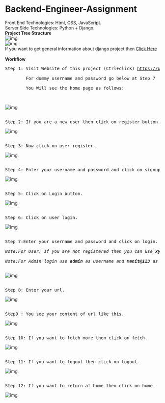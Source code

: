 # Backend-Engineer-Assignment
Front End Technologies: Html, CSS, JavaScript.<br/>
Server Side Technologies: Python + Django.<br/>
<b>Project Tree Structure</b><br/>
![img](https://github.com/neerajkumar78/Backend-Engineer-Assignment/blob/master/Fetch_Url_Content/app/static/app/images/tree1.png)<br/>
![img](https://github.com/neerajkumar78/Backend-Engineer-Assignment/blob/master/Fetch_Url_Content/app/static/app/images/tree2.png)<br/>
If you want to get general information about django project then <a href='https://django-project-skeleton.readthedocs.io/en/latest/structure.html'>Click Here</a><br/><br/>
<b>Workflow</b><br/>
<pre>
Step 1: Visit Website of this project (Ctrl+click) <a href='https://url-content-fetch-system.herokuapp.com/' target='_blank'><u>https://url-content-fetch-system.herokuapp.com/</u></a><br/>
        For dummy username and password go below at Step 7<br/>
        You Will see the home page as follows:<br/>
        </pre>
![img](https://github.com/neerajkumar78/Backend-Engineer-Assignment/blob/master/Fetch_Url_Content/app/static/app/images/introduction.png)<br/><br/>
<pre>
Step 2: If you are a new user then click on register button. If you don't want to do that and want to login directly by using dummy username and password then goto step 5.</pre>
![img](https://github.com/neerajkumar78/Backend-Engineer-Assignment/blob/master/Fetch_Url_Content/app/static/app/images/clickregister.png)<br/><br/>
<pre>
Step 3: Now click on user register.<br/></pre>
![img](https://github.com/neerajkumar78/Backend-Engineer-Assignment/blob/master/Fetch_Url_Content/app/static/app/images/clickregister2.png)<br/><br/>
<pre>
Step 4: Enter your username and password and click on signup. Goto step 7<br/></pre>
![img](https://github.com/neerajkumar78/Backend-Engineer-Assignment/blob/master/Fetch_Url_Content/app/static/app/images/signup.png)<br/><br/>
<pre>
Step 5: Click on Login button.<br/></pre>
![img](https://github.com/neerajkumar78/Backend-Engineer-Assignment/blob/master/Fetch_Url_Content/app/static/app/images/clicklogin.png)<br/><br/>
<pre>
Step 6: Click on user login.<br/></pre>
![img](https://github.com/neerajkumar78/Backend-Engineer-Assignment/blob/master/Fetch_Url_Content/app/static/app/images/clicklogin2.png)<br/><br/>
<pre>
Step 7:Enter your username and password and click on login.<br/>
<i>Note:For User: If you are not registered then you can use <b>xyz</b> as username and <b>1234</b> as password</i>.<br/>
<i>Note:For Admin login use <b>admin</b> as username and <b>manit@123</b> as password</i>.<br/><br/></pre>
![img](https://github.com/neerajkumar78/Backend-Engineer-Assignment/blob/master/Fetch_Url_Content/app/static/app/images/login.png)<br/><br/>
<pre>
Step 8: Enter your url.<br/></pre>
![img](https://github.com/neerajkumar78/Backend-Engineer-Assignment/blob/master/Fetch_Url_Content/app/static/app/images/enterurl.png)<br/><br/>
<pre>
Step9 : You see your content of url like this.<br/></pre>
![img](https://github.com/neerajkumar78/Backend-Engineer-Assignment/blob/master/Fetch_Url_Content/app/static/app/images/content.png)<br/><br/>
<pre>
Step 10: If you want to fetch more then click on fetch.<br/></pre>
![img](https://github.com/neerajkumar78/Backend-Engineer-Assignment/blob/master/Fetch_Url_Content/app/static/app/images/fetchmore.png)<br/><br/>
<pre>
Step 11: If you want to logout then click on logout.<br/></pre>
![img](https://github.com/neerajkumar78/Backend-Engineer-Assignment/blob/master/Fetch_Url_Content/app/static/app/images/logout.png)<br/><br/>
<pre>
Step 12: If you want to return at home then click on home.<br/></pre>
![img](https://github.com/neerajkumar78/Backend-Engineer-Assignment/blob/master/Fetch_Url_Content/app/static/app/images/returnhome.png)<br/>
